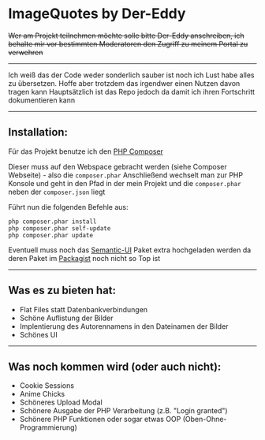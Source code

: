 ImageQuotes by Der-Eddy
=====================
~~Wer am Projekt teilnehmen möchte solle bitte Der-Eddy anschreiben, ich behalte mir vor bestimmten Moderatoren den Zugriff zu meinem Portal zu verwehren~~

----------

Ich weiß das der Code weder sonderlich sauber ist noch ich Lust habe alles zu übersetzen. Hoffe aber trotzdem das irgendwer einen Nutzen davon tragen kann
Hauptsätzlich ist das Repo jedoch da damit ich ihren Fortschritt dokumentieren kann


----------

Installation:
-------------

Für das Projekt benutze ich den [PHP Composer][1]

Dieser muss auf den Webspace gebracht werden (siehe Composer Webseite) - also die `composer.phar`
Anschließend wechselt man zur PHP Konsole und geht in den Pfad in der mein Projekt und die `composer.phar` neben der `composer.json` liegt

Führt nun die folgenden Befehle aus:

    php composer.phar install
    php composer.phar self-update
    php composer.phar update

Eventuell muss noch das [Semantic-UI][2] Paket extra hochgeladen werden da deren Paket im [Packagist][3] noch nicht so Top ist

----------

Was es zu bieten hat:
---------------------

 - Flat Files statt Datenbankverbindungen
 - Schöne Auflistung der Bilder
 - Implentierung des Autorennamens in den Dateinamen der Bilder
 - Schönes UI


----------

 
Was noch kommen wird (oder auch nicht):
---------------------

 - Cookie Sessions
 - Anime Chicks
 - Schöneres Upload Modal
 - Schönere Ausgabe der PHP Verarbeitung (z.B. "Login granted")
 - Schönere PHP Funktionen oder sogar etwas OOP (Oben-Ohne-Programmierung)






  [1]: https://getcomposer.org/
  [2]: http://semantic-ui.com/
  [3]: https://packagist.org/
